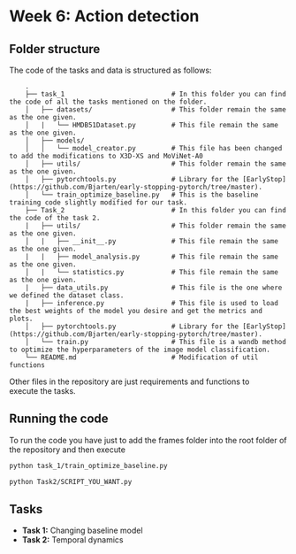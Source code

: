 # Week 6: Action detection

## Folder structure 
The code of the tasks and data is structured as follows:

        .
        ├── task_1                           # In this folder you can find the code of all the tasks mentioned on the folder.
        │   ├── datasets/                    # This folder remain the same as the one given.
        │   |   └── HMDB51Dataset.py         # This file remain the same as the one given.
        │   ├── models/
        │   │   └── model_creator.py         # This file has been changed to add the modifications to X3D-XS and MoViNet-A0
        │   ├── utils/                       # This folder remain the same as the one given.
        │   ├── pytorchtools.py              # Library for the [EarlyStop](https://github.com/Bjarten/early-stopping-pytorch/tree/master).
        │   └── train_optimize_baseline.py   # This is the baseline training code slightly modified for our task.
        ├── Task_2                           # In this folder you can find the code of the task 2.
        |   ├── utils/                       # This folder remain the same as the one given.
        │   |   ├── __init__.py              # This file remain the same as the one given.
        |   |   ├── model_analysis.py        # This file remain the same as the one given.
        │   |   └── statistics.py            # This file remain the same as the one given.
        |   ├── data_utils.py                # This file is the one where we defined the dataset class.
        |   ├── inference.py                 # This file is used to load the best weights of the model you desire and get the metrics and plots.
        │   ├── pytorchtools.py              # Library for the [EarlyStop](https://github.com/Bjarten/early-stopping-pytorch/tree/master).
        │   └── train.py                     # This file is a wandb method to optimize the hyperparameters of the image model classification.
        └── README.md                        # Modification of util functions

Other files in the repository are just requirements and functions to execute the tasks.

## Running the code
To run the code you have just to add the frames folder into the root folder of the repository and then execute

```bash
python task_1/train_optimize_baseline.py
 ```

```bash
python Task2/SCRIPT_YOU_WANT.py
 ```

## Tasks
- **Task 1:** Changing baseline model
- **Task 2:** Temporal dynamics
